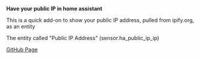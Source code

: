 <b> Have your public IP in home assistant </b>

This is a quick add-on to show your public IP address, pulled from ipify.org, as an entity

The entity called "Public IP Address" (sensor.ha_public_ip_ip)

[GitHub Page](https://github.com/TheDraca/HomeAssistant-Addons/tree/main/HA-Public_IP)